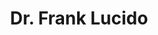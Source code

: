---
title: Dr. Frank Lucido 
description: I provided some basic tech support and web administration for Dr. Frank Lucido's WordPress installation.
link: https://drfranklucido.com 
live: true
skills: ['CSS', 'HTML', 'PHP', 'WordPress']
weight: 70
---